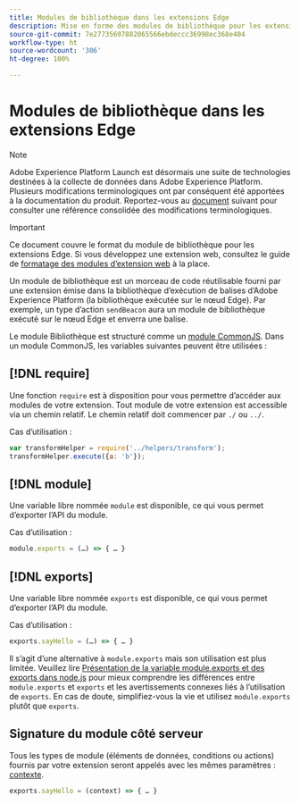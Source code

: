 ```yaml
---
title: Modules de bibliothèque dans les extensions Edge
description: Mise en forme des modules de bibliothèque pour les extensions de balise dans une propriété Edge.
source-git-commit: 7e27735697882065566ebdeccc36998ec368e404
workflow-type: ht
source-wordcount: '306'
ht-degree: 100%

---
```


# Modules de bibliothèque dans les extensions Edge

>[!NOTE]
>
>Adobe Experience Platform Launch est désormais une suite de technologies destinées à la collecte de données dans Adobe Experience Platform. Plusieurs modifications terminologiques ont par conséquent été apportées à la documentation du produit. Reportez-vous au [document](../../term-updates.md) suivant pour consulter une référence consolidée des modifications terminologiques.

>[!IMPORTANT]
>
>Ce document couvre le format du module de bibliothèque pour les extensions Edge. Si vous développez une extension web, consultez le guide de [formatage des modules d’extension web](../web/format.md) à la place.

Un module de bibliothèque est un morceau de code réutilisable fourni par une extension émise dans la bibliothèque d’exécution de balises d’Adobe Experience Platform (la bibliothèque exécutée sur le nœud Edge). Par exemple, un type d’action `sendBeacon` aura un module de bibliothèque exécuté sur le nœud Edge et enverra une balise.

Le module Bibliothèque est structuré comme un [module CommonJS](http://wiki.commonjs.org/wiki/Modules/1.1.1). Dans un module CommonJS, les variables suivantes peuvent être utilisées :

## [!DNL require]

Une fonction `require` est à disposition pour vous permettre d’accéder aux modules de votre extension. Tout module de votre extension est accessible via un chemin relatif. Le chemin relatif doit commencer par `./` ou `../`.

Cas d’utilisation :

```js
var transformHelper = require('../helpers/transform');
transformHelper.execute({a: 'b'});
```

## [!DNL module]

Une variable libre nommée `module` est disponible, ce qui vous permet d’exporter l’API du module.

Cas d’utilisation :

```js
module.exports = (…) => { … }
```

## [!DNL exports]

Une variable libre nommée `exports` est disponible, ce qui vous permet d’exporter l’API du module.

Cas d’utilisation :

```js
exports.sayHello = (…) => { … }
```

Il s’agit d’une alternative à `module.exports` mais son utilisation est plus limitée. Veuillez lire [Présentation de la variable module.exports et des exports dans node.js](https://www.sitepoint.com/understanding-module-exports-exports-node-js/) pour mieux comprendre les différences entre `module.exports` et `exports` et les avertissements connexes liés à l’utilisation de `exports`. En cas de doute, simplifiez-vous la vie et utilisez `module.exports` plutôt que `exports`.

## Signature du module côté serveur

Tous les types de module (éléments de données, conditions ou actions) fournis par votre extension seront appelés avec les mêmes paramètres : [contexte](./context.md).

```js
exports.sayHello = (context) => { … }
```
